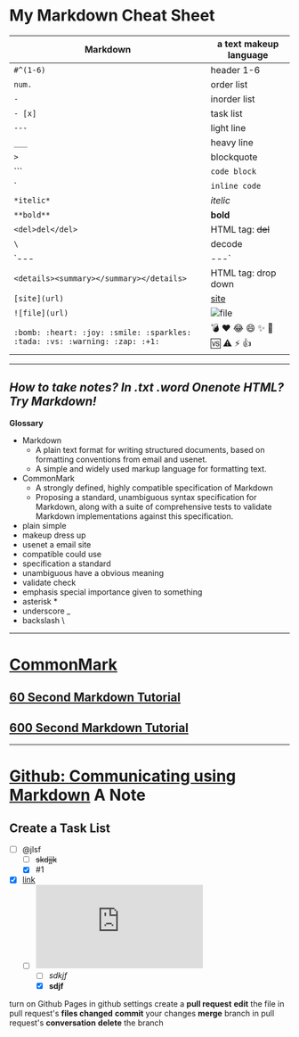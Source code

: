 # My Markdown Cheat Sheet
Markdown | a text makeup language
--- | ---
`#^(1-6) ` | header 1-6
`num.` | order list
`- ` | inorder list
`- [x]` | task list 
`---` | light line
`___` | heavy line
`>` | blockquote
\`\`\` | ```code block```
\`  | `inline code`
`*itelic*` | *itelic*
`**bold**` | **bold**
`<del>del</del>` | HTML tag: <del>del</del>
`\` | decode
`--- | ---` | table
`<details><summary></summary></details>` | HTML tag: drop down
`[site](url)` | [site](url)
`![file](url)` | ![file](url)
`:bomb: :heart: :joy: :smile: :sparkles: :tada: :vs: :warning: :zap: :+1:` | :bomb: :heart: :joy: :smile: :sparkles: :tada: :vs: :warning: :zap: :+1:

---
*How to take notes? In .txt .word Onenote HTML? Try Markdown!*
---

**Glossary**
- Markdown 
	- A plain text format for writing structured documents, based on formatting conventions from email and usenet. 
	- A simple and widely used markup language for formatting text.
- CommonMark 
	- A strongly defined, highly compatible specification of Markdown
	- Proposing a standard, unambiguous syntax specification for Markdown, along with a suite of comprehensive tests to validate Markdown implementations against this specification.
- plain simple
- makeup dress up
- usenet a email site
- compatible could use
- specification a standard
- unambiguous have a obvious meaning
- validate check
- emphasis special importance given to something
- asterisk *
- underscore _
- backslash \
---

# [CommonMark](http://commonmark.org/)
## [60 Second Markdown Tutorial](http://commonmark.org/help/)
## [600 Second Markdown Tutorial](http://commonmark.org/help/tutorial/)
___
# [Github: Communicating using Markdown](https://lab.github.com/githubtraining/communicating-using-markdown) A Note
## Create a Task List
- [ ] @jlsf
	- [ ] <del>skdjjk</del> 
	- [x] #1 
- [x] [link](https:\\github.com)
	- [ ] ![image](https:\\news.com)
		- [ ] *sdkjf*
		- [x] **sdjf**

turn on Github Pages in github settings
create a **pull request**
**edit** the file in pull request's **files changed**
**commit** your changes
**merge** branch in pull request's **conversation**
**delete** the branch
